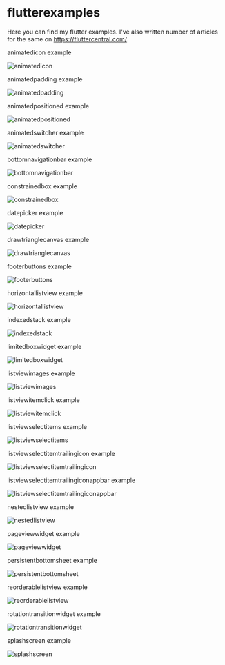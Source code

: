 # flutterexamples
Here you can find my flutter examples. I've also written number of articles for the same on https://fluttercentral.com/

animatedicon example

![animatedicon] 

[animatedicon]: Images/animatedicon.gif


animatedpadding example

![animatedpadding] 

[animatedpadding]: Images/animatedpadding.gif


animatedpositioned example


![animatedpositioned] 

[animatedpositioned]: Images/animatedpositioned.gif




animatedswitcher example


![animatedswitcher] 

[animatedswitcher]: Images/animatedswitcher.gif



bottomnavigationbar example


![bottomnavigationbar] 

[bottomnavigationbar]: Images/bottomnavigationbar.gif



constrainedbox example


![constrainedbox] 

[constrainedbox]: Images/constrainedbox.PNG



datepicker example 



![datepicker] 

[datepicker]: Images/datepicker.gif



drawtrianglecanvas example 



![drawtrianglecanvas] 

[drawtrianglecanvas]: Images/drawtrianglecanvas.PNG



footerbuttons example 



![footerbuttons] 

[footerbuttons]: Images/footerbuttons.PNG


horizontallistview example 

![horizontallistview] 

[horizontallistview]: Images/horizontallistview.gif


indexedstack example 

![indexedstack] 

[indexedstack]: Images/indexedstack.gif


limitedboxwidget example 

![limitedboxwidget] 

[limitedboxwidget]: Images/limitedboxwidget.gif


listviewimages example 

![listviewimages] 

[listviewimages]: Images/listviewimages.gif



listviewitemclick example 

![listviewitemclick] 

[listviewitemclick]: Images/listviewitemclick.gif


listviewselectitems example 

![listviewselectitems] 

[listviewselectitems]: Images/listviewselectitems.gif


listviewselectitemtrailingicon example 

![listviewselectitemtrailingicon] 

[listviewselectitemtrailingicon]: Images/listviewselectitemtrailingicon.gif




listviewselectitemtrailingiconappbar example 

![listviewselectitemtrailingiconappbar] 

[listviewselectitemtrailingiconappbar]: Images/listviewselectitemtrailingiconappbar.gif




nestedlistview example 

![nestedlistview] 

[nestedlistview]: Images/nestedlistview.gif



pageviewwidget example 

![pageviewwidget] 

[pageviewwidget]: Images/pageviewwidget.gif


persistentbottomsheet example 

![persistentbottomsheet] 

[persistentbottomsheet]: Images/persistentbottomsheet.gif




reorderablelistview example 

![reorderablelistview] 

[reorderablelistview]: Images/reorderablelistview.gif



rotationtransitionwidget example 

![rotationtransitionwidget] 

[rotationtransitionwidget]: Images/rotationtransitionwidget.gif




splashscreen example 

![splashscreen] 

[splashscreen]: Images/splashscreen.gif


